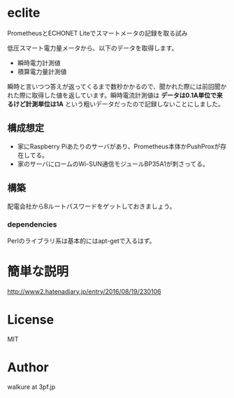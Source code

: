 # eclite
PrometheusとECHONET Liteでスマートメータの記録を取る試み

低圧スマート電力量メータから、以下のデータを取得します。

* 瞬時電力計測値 
* 積算電力量計測値

瞬時と言いつつ答えが返ってくるまで数秒かかるので、聞かれた際には前回聞かれた際に取得した値を返しています。瞬時電流計測値は __データは0.1A単位で来るけど計測単位は1A__ という粗いデータだったので記録しないことにしました。

## 構成想定

* 家にRaspberry Piあたりのサーバがあり、Prometheus本体かPushProxが存在してる。
* 家のサーバにロームのWi-SUN通信モジュールBP35A1が刺さってる。

## 構築
配電会社からBルートパスワードをゲットしておきましょう。

### dependencies
Perlのライブラリ系は基本的にはapt-getで入るはず。

# 簡単な説明
http://www2.hatenadiary.jp/entry/2016/08/19/230106

# License
MIT
# Author
walkure at 3pf.jp
